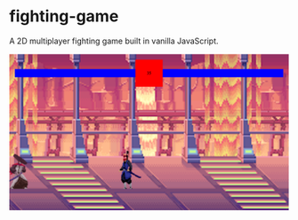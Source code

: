 # fighting-game

A 2D multiplayer fighting game built in vanilla JavaScript.

![Demo Image](public/images/demo.png)
